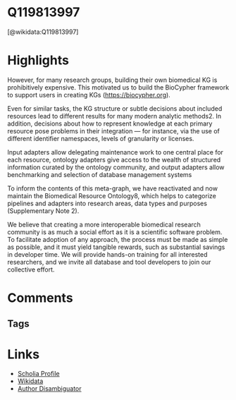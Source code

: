 
Q119813997
==========
  
  [@wikidata:Q119813997]  
  

# Highlights

However, for many research groups, building their own biomedical KG is prohibitively expensive. This motivated us to build the BioCypher framework to support users in creating KGs (https://biocypher.org).

Even for similar tasks, the KG structure or subtle decisions about included resources lead to different results for many modern analytic methods2. In addition, decisions about how to represent knowledge at each primary resource pose problems in their integration — for instance, via the use of different identifier namespaces, levels of granularity or licenses.

Input adapters allow delegating maintenance work to one central place for each resource, ontology adapters give access to the wealth of structured information curated by the ontology community, and output adapters allow benchmarking and selection of database management systems

To inform the contents of this meta-graph, we have reactivated and now maintain the Biomedical Resource Ontology8, which helps to categorize pipelines and adapters into research areas, data types and purposes (Supplementary Note 2).  

We believe that creating a more interoperable biomedical research community is as much a social effort as it is a scientific software problem. To facilitate adoption of any approach, the process must be made as simple as possible, and it must yield tangible rewards, such as substantial savings in developer time. We will provide hands-on training for all interested researchers, and we invite all database and tool developers to join our collective effort.


# Comments

## Tags

# Links
  
 * [Scholia Profile](https://scholia.toolforge.org/work/Q119813997)  
 * [Wikidata](https://www.wikidata.org/wiki/Q119813997)  
 * [Author Disambiguator](https://author-disambiguator.toolforge.org/work_item_oauth.php?id=Q119813997&batch_id=&match=1&author_list_id=&doit=Get+author+links+for+work)  
